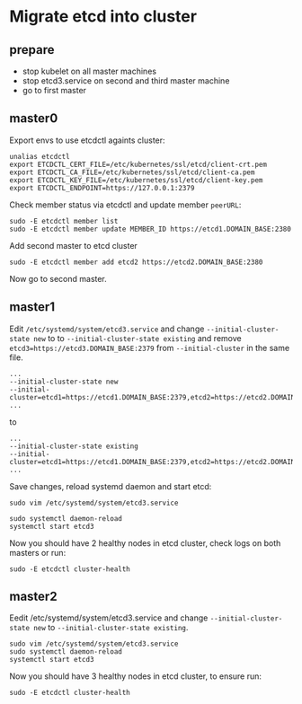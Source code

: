 # Migrate etcd into cluster

## prepare
* stop kubelet on all master machines
* stop etcd3.service on second and third master machine
* go to first master

## master0
Export envs to use etcdctl againts cluster:
```
unalias etcdctl
export ETCDCTL_CERT_FILE=/etc/kubernetes/ssl/etcd/client-crt.pem
export ETCDCTL_CA_FILE=/etc/kubernetes/ssl/etcd/client-ca.pem
export ETCDCTL_KEY_FILE=/etc/kubernetes/ssl/etcd/client-key.pem
export ETCDCTL_ENDPOINT=https://127.0.0.1:2379
```


Check member status via etcdctl and update member `peerURL`:
```
sudo -E etcdctl member list
sudo -E etcdctl member update MEMBER_ID https://etcd1.DOMAIN_BASE:2380
```


Add second master to etcd cluster
```
sudo -E etcdctl member add etcd2 https://etcd2.DOMAIN_BASE:2380
```

Now go to second master.

## master1
Edit `/etc/systemd/system/etcd3.service` and change `--initial-cluster-state new` to  to `--initial-cluster-state existing` and remove `etcd3=https://etcd3.DOMAIN_BASE:2379` from `--initial-cluster` in the same file.

``` 
...
--initial-cluster-state new
--initial-cluster=etcd1=https://etcd1.DOMAIN_BASE:2379,etcd2=https://etcd2.DOMAIN_BASE:2379,etcd3=https://etcd3.DOMAIN_BASE:2379
...
```
to
```
...
--initial-cluster-state existing
--initial-cluster=etcd1=https://etcd1.DOMAIN_BASE:2379,etcd2=https://etcd2.DOMAIN_BASE:2379
...
```

Save changes, reload systemd daemon and start etcd:
```
sudo vim /etc/systemd/system/etcd3.service

sudo systemctl daemon-reload
systemctl start etcd3
```

Now you should have 2 healthy nodes in etcd cluster, check logs on both masters or run:
```
sudo -E etcdctl cluster-health
```

## master2
Eedit /etc/systemd/system/etcd3.service and change `--initial-cluster-state new` to `--initial-cluster-state existing`.
```
sudo vim /etc/systemd/system/etcd3.service
sudo systemctl daemon-reload
systemctl start etcd3
```

Now you should have 3 healthy nodes in etcd cluster, to ensure run:
```
sudo -E etcdctl cluster-health
```

